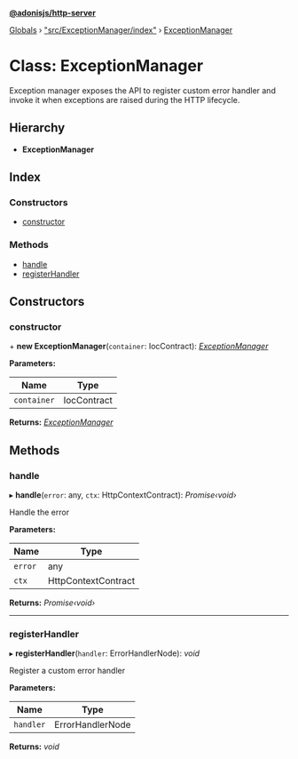 **[@adonisjs/http-server](../README.md)**

[Globals](../README.md) › [&quot;src/ExceptionManager/index&quot;](../modules/_src_exceptionmanager_index_.md) › [ExceptionManager](_src_exceptionmanager_index_.exceptionmanager.md)

# Class: ExceptionManager

Exception manager exposes the API to register custom error handler
and invoke it when exceptions are raised during the HTTP
lifecycle.

## Hierarchy

* **ExceptionManager**

## Index

### Constructors

* [constructor](_src_exceptionmanager_index_.exceptionmanager.md#constructor)

### Methods

* [handle](_src_exceptionmanager_index_.exceptionmanager.md#handle)
* [registerHandler](_src_exceptionmanager_index_.exceptionmanager.md#registerhandler)

## Constructors

###  constructor

\+ **new ExceptionManager**(`container`: IocContract): *[ExceptionManager](_src_exceptionmanager_index_.exceptionmanager.md)*

**Parameters:**

Name | Type |
------ | ------ |
`container` | IocContract |

**Returns:** *[ExceptionManager](_src_exceptionmanager_index_.exceptionmanager.md)*

## Methods

###  handle

▸ **handle**(`error`: any, `ctx`: HttpContextContract): *Promise‹void›*

Handle the error

**Parameters:**

Name | Type |
------ | ------ |
`error` | any |
`ctx` | HttpContextContract |

**Returns:** *Promise‹void›*

___

###  registerHandler

▸ **registerHandler**(`handler`: ErrorHandlerNode): *void*

Register a custom error handler

**Parameters:**

Name | Type |
------ | ------ |
`handler` | ErrorHandlerNode |

**Returns:** *void*